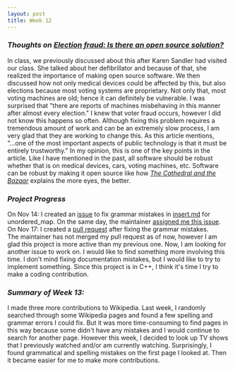 ```yaml
---
layout: post
title: Week 12
---
```

### **_Thoughts on [Election fraud: Is there an open source solution?](https://opensource.com/article/19/9/voting-fraud-open-source-solution?)_**  
In class, we previously discussed about this after Karen Sandler had visited our class. She talked about her defibrillator and because of that, she realized the importance of making open source software. We then discussed how not only medical devices could be affected by this, but also elections because most voting systems are proprietary. Not only that, most voting machines are old; hence it can definitely be vulnerable. I was surprised that "there are reports of machines misbehaving in this manner after almost every election." I knew that voter fraud occurs, however I did not know this happens so often. Although fixing this problem requires a tremendous amount of work and can be an extremely slow process, I am very glad that they are working to change this. As this article mentions, "...one of the most important aspects of public technology is that it must be entirely trustworthy." In my opinion, this is one of the key points in the article. Like I have mentioned in the past, all software should be robust whether that is on medical devices, cars, voting machines, etc. Software can be robust by making it open source like how [_The Cathedral and the Bazaar_](http://www.catb.org/~esr/writings/cathedral-bazaar/cathedral-bazaar/index.html) explains the more eyes, the better.   

### **_Project Progress_**    
On Nov 14: I created an [issue](https://github.com/Bhupesh-V/30-seconds-of-cpp/issues/445) to fix grammar mistakes in [insert.md](https://github.com/Bhupesh-V/30-seconds-of-cpp/blob/master/unordered_map/insert.md) for unordered_map. On the same day, the maintainer [assigned me this issue](https://github.com/Bhupesh-V/30-seconds-of-cpp/issues/assigned/rajsukanya).  
On Nov 17: I created a [pull request](https://github.com/Bhupesh-V/30-seconds-of-cpp/pull/446) after fixing the grammar mistakes.  
The maintainer has not merged my pull request as of now, however I am glad this project is more active than my previous one. Now, I am looking for another issue to work on. I would like to find something more involving this time. I don't mind fixing documentation mistakes, but I would like to try to implement something. Since this project is in C++, I think it's time I try to make a coding contribution.  

### **_Summary of Week 13:_**      
I made three more contributions to Wikipedia. Last week, I randomly searched through some Wikipedia pages and found a few spelling and grammar errors I could fix. But it was more time-consuming to find pages in this way because some didn't have any mistakes and I would continue to search for another page. However this week, I decided to look up TV shows that I previously watched and/or am currently watching. Surprisingly, I found grammatical and spelling mistakes on the first page I looked at. Then it became easier for me to make more contributions.   
